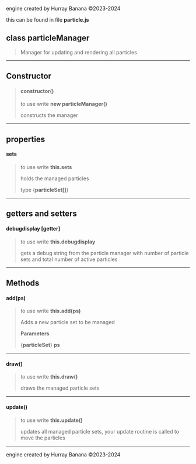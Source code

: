 engine created by Hurray Banana &copy;2023-2024

this can be found in file **particle.js**
## class particleManager
> Manager for updating and rendering all particles
> 
> 

---

## Constructor
> #### constructor()
> to use write **new particleManager()**
> 
> constructs the manager
> 
> 

---

## properties
#### sets
> to use write **this.sets**
> 
> holds the managed particles
> 
> 
> type {**particleSet[]**}
> 
> 

---

## getters and setters
#### debugdisplay [getter]
> to use write **this.debugdisplay**
> 
> gets a debug string from the particle manager with number of particle sets and total number of active particles
> 
> 

---

## Methods
#### add(ps)
> to use write **this.add(ps)**
> 
> Adds a new particle set to be managed
> 
> 
> **Parameters**
> 
> {**particleSet**} **ps** 
> 
> 

---

#### draw()
> to use write **this.draw()**
> 
> draws the managed particle sets
> 
> 

---

#### update()
> to use write **this.update()**
> 
> updates all managed particle sets, your update routine is called to move the particles
> 
> 

---

engine created by Hurray Banana &copy;2023-2024
